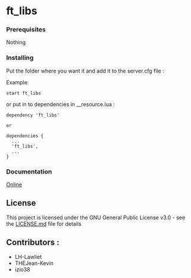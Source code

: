 # ft_libs

### Prerequisites

Nothing

### Installing

Put the folder where you want it and add it to the server.cfg file :

Example:

```
start ft_libs
```

or put in to dependencies in __resource.lua :

```
dependency 'ft_libs'

or

dependencies {
  ...
  'ft_libs',
  ...
}

```

### Documentation

[Online](https://fivemtools-libs.readme.io/v1.2/)

## License

This project is licensed under the GNU General Public License v3.0 - see the [LICENSE.md](LICENSE.md) file for details

## Contributors :

- LH-Lawliet
- THEJean-Kevin
- izio38
